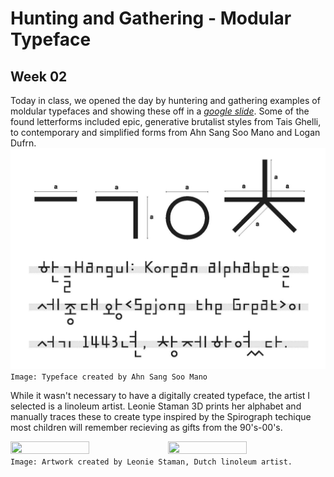 # Hunting and Gathering - Modular Typeface 
## Week 02


Today in class, we opened the day by huntering and gathering examples of moldular typefaces and showing these off in a [*google slide*](https://docs.google.com/presentation/d/1N2hAFp6si7UsVuPj1oMQ21_HHF858NbXZna0YQxOQio/edit#slide=id.p). Some of the found letterforms included epic, generative brutalist styles from Tais Ghelli, to contemporary and simplified forms from Ahn Sang Soo Mano and Logan Dufrn. 
![Ahn Sang Soo Mano Typeface Example](AhnSangSooMano.jpg)
```Image: Typeface created by Ahn Sang Soo Mano``` 

While it wasn't necessary to have a digitally created typeface, the artist I selected is a linoleum artist. Leonie Staman 3D prints her alphabet and manually traces these to create type inspired by the Spirograph techique most children will remember recieving as gifts from the 90's-00's. 

<img src="https://github.com/bridieotoole/codewords/blob/master/week_02/LeonieStaman.jpg" width=50% height=50%><img src="https://github.com/bridieotoole/codewords/blob/master/week_02/closeup.jpg" width=50% height=50%>
```Image: Artwork created by Leonie Staman, Dutch linoleum artist.``` 
